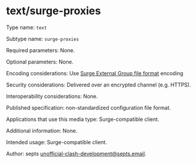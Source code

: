# text/surge-proxies

Type name: `text`

Subtype name: `surge-proxies`

Required parameters: None.

Optional parameters: None.

Encoding considerations: Use [Surge External Group file format][external-group] encoding

Security considerations: Delivered over an encrypted channel (e.g. HTTPS).

Interoperability considerations: None.

Published specification: non-standardized configuration file format.

Applications that use this media type: Surge-compatible client.

Additional information: None.

Intended usage: Surge-compatible client.

Author: septs <unofficial-clash-development@septs.email>.

[external-group]: https://manual.nssurge.com/policy/group.html#external-group
